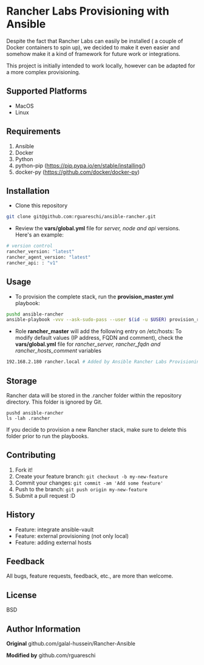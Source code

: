 # Rancher Labs Provisioning with Ansible

Despite the fact that Rancher Labs can easily be installed ( a couple of Docker containers to spin up), we decided to make it even easier and somehow make it a kind of framework for future work or integrations.

This project is initially intended to work locally, however can be adapted for a more complex provisioning.

## Supported Platforms

* MacOS
* Linux

## Requirements

1. Ansible
2. Docker
3. Python
4. python-pip (https://pip.pypa.io/en/stable/installing/)
5. docker-py (https://github.com/docker/docker-py)

## Installation

* Clone this repository
```bash
git clone git@github.com:rguareschi/ansible-rancher.git
```

* Review the **vars/global.yml** file for *server, node and api* versions. Here's an example:
```bash
# version control
rancher_version: "latest"
rancher_agent_version: "latest"
rancher_api: : "v1"
```

## Usage

* To provision the complete stack, run the **provision_master.yml** playbook:
```bash
pushd ansible-rancher
ansible-playbook -vvv --ask-sudo-pass --user $(id -u $USER) provision_rancher.yml
```

* Role **rancher_master** will add the following entry on /etc/hosts:
   To modify default values (IP address, FQDN and comment), check the **vars/global.yml** file for *rancher_server, rancher_fqdn and rancher_hosts_comment* variables
```bash
192.168.2.180 rancher.local # Added by Ansible Rancher Labs Provisioning
```

## Storage
Rancher data will be stored in the .rancher folder within the repository directory. This folder is ignored by Git.

```shell
pushd ansible-rancher
ls -lah .rancher
```

If you decide to provision a new Rancher stack, make sure to delete this folder prior to run the playbooks.

## Contributing

1. Fork it!
2. Create your feature branch: `git checkout -b my-new-feature`
3. Commit your changes: `git commit -am 'Add some feature'`
4. Push to the branch: `git push origin my-new-feature`
5. Submit a pull request :D

## History

* Feature: integrate ansible-vault
* Feature: external provisioning (not only local)
* Feature: adding external hosts

## Feedback

All bugs, feature requests, feedback, etc., are more than welcome.

## License

BSD

## Author Information

**Original**
github.com/galal-hussein/Rancher-Ansible

**Modified by**
github.com/rguareschi

